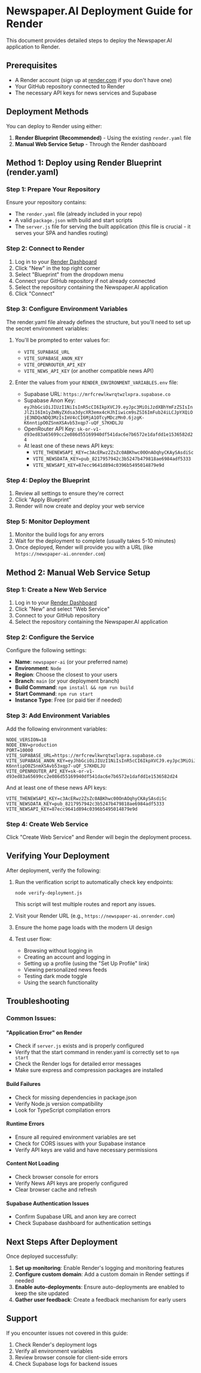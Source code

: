 # Newspaper.AI Deployment Guide for Render

This document provides detailed steps to deploy the Newspaper.AI application to Render.

## Prerequisites

- A Render account (sign up at [render.com](https://render.com) if you don't have one)
- Your GitHub repository connected to Render
- The necessary API keys for news services and Supabase

## Deployment Methods

You can deploy to Render using either:
1. **Render Blueprint (Recommended)** - Using the existing `render.yaml` file
2. **Manual Web Service Setup** - Through the Render dashboard

## Method 1: Deploy using Render Blueprint (render.yaml)

### Step 1: Prepare Your Repository

Ensure your repository contains:
- The `render.yaml` file (already included in your repo)
- A valid `package.json` with build and start scripts
- The `server.js` file for serving the built application (this file is crucial - it serves your SPA and handles routing)

### Step 2: Connect to Render

1. Log in to your [Render Dashboard](https://dashboard.render.com/)
2. Click "New" in the top right corner
3. Select "Blueprint" from the dropdown menu
4. Connect your GitHub repository if not already connected
5. Select the repository containing the Newspaper.AI application
6. Click "Connect"

### Step 3: Configure Environment Variables

The render.yaml file already defines the structure, but you'll need to set up the secret environment variables:

1. You'll be prompted to enter values for:
   - `VITE_SUPABASE_URL`
   - `VITE_SUPABASE_ANON_KEY`
   - `VITE_OPENROUTER_API_KEY`
   - `VITE_NEWS_API_KEY` (or another compatible news API)

2. Enter the values from your `RENDER_ENVIRONMENT_VARIABLES.env` file:
   - Supabase URL: `https://mrfcrewlkwrqtwzlxpra.supabase.co`
   - Supabase Anon Key: `eyJhbGciOiJIUzI1NiIsInR5cCI6IkpXVCJ9.eyJpc3MiOiJzdXBhYmFzZSIsInJlZiI6Im1yZmNyZXdsa3dycXR3emx4cHJhIiwicm9sZSI6ImFub24iLCJpYXQiOjE3NDQxNDQ3MzIsImV4cCI6MjA1OTcyMDczMn0.6jzgK-K6nntipO0ZSnmXSAvb53xqp7-uQF_S7KHDLJU`
   - OpenRouter API Key: `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`
   - At least one of these news API keys:
     - `VITE_THENEWSAPI_KEY=c3AcERwz2ZsZc0ABKhwc00OnAOqhyCKAySAsdiSc`
     - `VITE_NEWSDATA_KEY=pub_8217957942c3b5247b479818ae6984adf5333`
     - `VITE_NEWSAPI_KEY=87ecc9641d894c0396b5495014879e9d`

### Step 4: Deploy the Blueprint

1. Review all settings to ensure they're correct
2. Click "Apply Blueprint"
3. Render will now create and deploy your web service

### Step 5: Monitor Deployment

1. Monitor the build logs for any errors
2. Wait for the deployment to complete (usually takes 5-10 minutes)
3. Once deployed, Render will provide you with a URL (like `https://newspaper-ai.onrender.com`)

## Method 2: Manual Web Service Setup

### Step 1: Create a New Web Service

1. Log in to your [Render Dashboard](https://dashboard.render.com/)
2. Click "New" and select "Web Service"
3. Connect to your GitHub repository
4. Select the repository containing the Newspaper.AI application

### Step 2: Configure the Service

Configure the following settings:
- **Name**: `newspaper-ai` (or your preferred name)
- **Environment**: `Node`
- **Region**: Choose the closest to your users
- **Branch**: `main` (or your deployment branch)
- **Build Command**: `npm install && npm run build`
- **Start Command**: `npm run start`
- **Instance Type**: Free (or paid tier if needed)

### Step 3: Add Environment Variables

Add the following environment variables:
```
NODE_VERSION=18
NODE_ENV=production
PORT=10000
VITE_SUPABASE_URL=https://mrfcrewlkwrqtwzlxpra.supabase.co
VITE_SUPABASE_ANON_KEY=eyJhbGciOiJIUzI1NiIsInR5cCI6IkpXVCJ9.eyJpc3MiOiJzdXBhYmFzZSIsInJlZiI6Im1yZmNyZXdsa3dycXR3emx4cHJhIiwicm9sZSI6ImFub24iLCJpYXQiOjE3NDQxNDQ3MzIsImV4cCI6MjA1OTcyMDczMn0.6jzgK-K6nntipO0ZSnmXSAvb53xqp7-uQF_S7KHDLJU
VITE_OPENROUTER_API_KEY=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
```

And at least one of these news API keys:
```
VITE_THENEWSAPI_KEY=c3AcERwz2ZsZc0ABKhwc00OnAOqhyCKAySAsdiSc
VITE_NEWSDATA_KEY=pub_8217957942c3b5247b479818ae6984adf5333
VITE_NEWSAPI_KEY=87ecc9641d894c0396b5495014879e9d
```

### Step 4: Create Web Service

Click "Create Web Service" and Render will begin the deployment process.

## Verifying Your Deployment

After deployment, verify the following:

1. Run the verification script to automatically check key endpoints:
   ```
   node verify-deployment.js
   ```
   This script will test multiple routes and report any issues.

2. Visit your Render URL (e.g., `https://newspaper-ai.onrender.com`)
2. Ensure the home page loads with the modern UI design
3. Test user flow:
   - Browsing without logging in
   - Creating an account and logging in
   - Setting up a profile (using the "Set Up Profile" link)
   - Viewing personalized news feeds
   - Testing dark mode toggle
   - Using the search functionality

## Troubleshooting

### Common Issues:

#### "Application Error" on Render
- Check if `server.js` exists and is properly configured
- Verify that the start command in render.yaml is correctly set to `npm start`
- Check the Render logs for detailed error messages
- Make sure express and compression packages are installed

#### Build Failures
- Check for missing dependencies in package.json
- Verify Node.js version compatibility
- Look for TypeScript compilation errors

#### Runtime Errors
- Ensure all required environment variables are set
- Check for CORS issues with your Supabase instance
- Verify API keys are valid and have necessary permissions

#### Content Not Loading
- Check browser console for errors
- Verify News API keys are properly configured
- Clear browser cache and refresh

#### Supabase Authentication Issues
- Confirm Supabase URL and anon key are correct
- Check Supabase dashboard for authentication settings

## Next Steps After Deployment

Once deployed successfully:

1. **Set up monitoring**: Enable Render's logging and monitoring features
2. **Configure custom domain**: Add a custom domain in Render settings if needed
3. **Enable auto-deployments**: Ensure auto-deployments are enabled to keep the site updated
4. **Gather user feedback**: Create a feedback mechanism for early users

## Support

If you encounter issues not covered in this guide:
1. Check Render's deployment logs
2. Verify all environment variables
3. Review browser console for client-side errors
4. Check Supabase logs for backend issues 